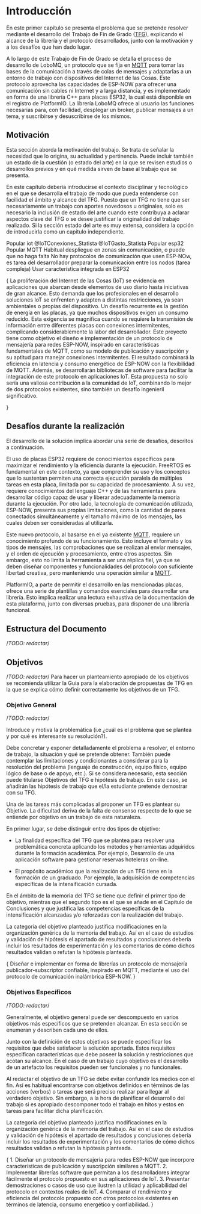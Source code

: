# Introducción 

En este primer capítulo se presenta el problema que se pretende resolver mediante el desarrollo del Trabajo de Fin de Grado ([TFG](#TFG)), explicando el alcance de la librería y el protocolo desarrollados, junto con la motivación y a los desafíos que han dado lugar.

A lo largo de este Trabajo de Fin de Grado se detalla el proceso de desarrollo de LoboMQ, un protocolo que se fija en [MQTT](#MQTT) para tomar las bases de la comunicación a través de colas de mensajes y adaptarlas a un entorno de trabajo con dispositivos del Internet de las Cosas. Este protocolo aprovecha las capacidades de ESP-NOW para ofrecer una comunicación sin cables ni Internet y a larga distancia, y es implementado en forma de una librería C++ para placas ESP32, la cual está disponible en el registro de PlatformIO. La librería LoboMQ ofrece al usuario las funciones necesarias para, con facilidad, desplegar un broker, publicar mensajes a un tema, y suscribirse y desuscribirse de los mismos.

## Motivación

Esta sección aborda la motivación del trabajo. Se trata de señalar la necesidad que lo origina, su actualidad y pertinencia. Puede incluir también un estado de la cuestión (o estado del arte) en la que se revisen estudios o desarrollos previos y en qué medida sirven de base al trabajo que se presenta.

En este capítulo debería introducirse el contexto disciplinar y tecnológico en el que se desarrolla el trabajo de modo que pueda entenderse con facilidad el ámbito y alcance del TFG. Puesto que un TFG no tiene que ser necesariamente un trabajo con aportes novedosos u originales, solo es necesario la inclusión de estado del arte cuando este contribuya a aclarar aspectos clave del TFG o se desee justificar la originalidad del trabajo realizado. Si la sección estado del arte es muy extensa, considera la opción de introducirla como un capítulo independiente.



Popular iot @IoTConexiones_Statista @IoTGasto_Statista
Popular esp32
Popular MQTT
Habitual despliegue en zonas sin comunicación, o puede que no haga falta
No hay protocolos de comunicación que usen ESP-NOw, es tarea del desarrollador preparar la comunicacion entre los nodos (tarea compleja)
Usar característica integrada en ESP32



{
	La proliferación del Internet de las Cosas (IoT) se evidencia en aplicaciones que abarcan desde elementos de uso diario hasta iniciativas de gran alcance. Esto demanda que los profesionales en el desarrollo soluciones IoT se enfrenten y adapten a distintas restricciones, ya sean ambientales o propias del dispositivo. Un desafío recurrente es la gestión de energía en las placas, ya que muchos dispositivos exigen un consumo reducido. Esta exigencia se magnifica cuando se requiere la transmisión de información entre diferentes placas con conexiones intermitentes, complicando considerablemente la labor del desarrollador.
Este proyecto tiene como objetivo el diseño e implementación de un protocolo de mensajería para redes ESP-NOW, inspirado en características fundamentales de MQTT, como su modelo de publicación y suscripción y su aptitud para manejar conexiones intermitentes. El resultado combinará la eficiencia en latencia y consumo energético de ESP-NOW con la flexibilidad de MQTT. Además, se desarrollarán bibliotecas de software para facilitar la integración de este protocolo en aplicaciones IoT. Esta propuesta no solo sería una valiosa contribución a la comunidad de IoT, combinando lo mejor de dos protocolos existentes, sino también un desafío ingenieril significativo.

}

## Desafíos durante la realización

El desarrollo de la solución implica abordar una serie de desafíos, descritos a continuación.

El uso de placas ESP32 requiere de conocimientos específicos para maximizar el rendimiento y la eficiencia durante la ejecución. FreeRTOS es fundamental en este contexto, ya que comprender su uso y los conceptos que lo sustentan permiten una correcta ejecución paralela de múltiples tareas en esta placa, limitada por su capacidad de procesamiento. A su vez, requiere conocimientos del lenguaje C++ y de las herramientas para desarrollar código capaz de usar y liberar adecuadamente la memoria durante la ejecución. Por otro lado, la tecnología de comunicación utilizada, ESP-NOW, presenta sus propias limitaciones, como la cantidad de pares conectados simultáneamente y el tamaño máximo de los mensajes, las cuales deben ser consideradas al utilizarla.

Este nuevo protocolo, al basarse en el ya existente [MQTT](#MQTT), requiere un conocimiento profundo de su funcionamiento. Esto incluye el formato y los tipos de mensajes, las comprobaciones que se realizan al enviar mensajes, y el orden de ejecución y procesamiento, entre otros aspectos. Sin embargo, esto no limita la herramienta a ser una réplica fiel, ya que se deben diseñar componentes y funcionalidades del protocolo con suficiente libertad creativa, pero manteniendo una operación similar a [MQTT](#MQTT).

PlatformIO, a parte de permitir el desarrollo en las mencionadas placas, ofrece una serie de plantillas y comandos esenciales para desarrollar una librería. Esto implica realizar una lectura exhaustiva de la documentación de esta plataforma, junto con diversas pruebas, para disponer de una librería funcional.

## Estructura del Documento

/*TODO: redactar*/

## Objetivos

/*TODO: redactar*/
Para hacer un planteamiento apropiado de los objetivos se recomienda utilizar la Guía para la elaboración de propuestas de TFG en la que se explica cómo definir correctamente los objetivos de un TFG.

### Objetivo General

/*TODO: redactar*/

Introduce y motiva la problemática (i.e ¿cuál es el problema que se plantea y por qué es interesante su resolución?).

Debe concretar y exponer detalladamente el problema a resolver, el entorno de trabajo, la situación y qué se pretende obtener. También puede contemplar las limitaciones y condicionantes a considerar para la resolución del problema (lenguaje de construcción, equipo físico, equipo lógico de base o de apoyo, etc.). Si se considera necesario, esta sección puede titularse Objetivos del TFG e hipótesis de trabajo. En este caso, se añadirán las hipótesis de trabajo que el/la estudiante pretende demostrar con su TFG.

Una de las tareas más complicadas al proponer un TFG es plantear su Objetivo. La dificultad deriva de la falta de consenso respecto de lo que se entiende por objetivo en un trabajo de esta naturaleza.

En primer lugar, se debe distinguir entre dos tipos de objetivo:

- La finalidad específica del TFG que se plantea para resolver una problemática concreta aplicando los métodos y herramientas adquiridos durante la formación académica. Por ejemplo, Desarrollo de una aplicación software para gestionar reservas hoteleras on-line.

- El propósito académico que la realización de un TFG tiene en la formación de un graduado. Por ejemplo, la adquisición de competencias específicas de la intensificación cursada.

En el ámbito de la memoria del TFG se tiene que definir el primer tipo de objetivo, mientras que el segundo tipo es el que se añade en el Capítulo de Conclusiones y que justifica las competencias específicas de la intensificación alcanzadas y/o reforzadas con la realización del trabajo.

La categoría del objetivo planteado justifica modificaciones en la organización genérica de la memoria del trabajo. Así en el caso de estudios y validación de hipótesis el apartado de resultados y conclusiones debería incluir los resultados de experimentación y los comentarios de cómo dichos resultados validan o refutan la hipótesis planteada.

{
	Diseñar e implementar en forma de librerías un protocolo de mensajería publicador-subscriptor confiable, inspirado en MQTT, mediante el uso del protocolo de comunicación inalámbrica ESP-NOW.
}

### Objetivos Específicos

/*TODO: redactar*/

Generalmente, el objetivo general puede ser descompuesto en varios objetivos más específicos que se pretenden alcanzar. En esta sección se enumeran y describen cada uno de ellos.

Junto con la definición de estos objetivos se puede especificar los requisitos que debe satisfacer la solución aportada. Estos requisitos especifican características que debe poseer la solución y restricciones que acotan su alcance. En el caso de un trabajo cuyo objetivo es el desarrollo de un artefacto los requisitos pueden ser funcionales y no funcionales.

Al redactar el objetivo de un TFG se debe evitar confundir los medios con el fin. Así es habitual encontrarse con objetivos definidos en términos de las acciones (verbos) o tareas que será preciso realizar para llegar al verdadero objetivo. Sin embargo, a la hora de planificar el desarrollo del trabajo si es apropiado descomponer todo el trabajo en hitos y estos en tareas para facilitar dicha planificación.

La categoría del objetivo planteado justifica modificaciones en la organización genérica de la memoria del trabajo. Así en el caso de estudios y validación de hipótesis el apartado de resultados y conclusiones debería incluir los resultados de experimentación y los comentarios de cómo dichos resultados validan o refutan la hipótesis planteada.

{
	1.	Diseñar un protocolo de mensajería para redes ESP-NOW que incorpore características de publicación y suscripción similares a MQTT.
2.	Implementar librerías software que permitan a los desarrolladores integrar fácilmente el protocolo propuesto en sus aplicaciones de IoT.
3.	Presentar demostraciones o casos de uso que ilustren la utilidad y aplicabilidad del protocolo en contextos reales de IoT.
4.	Comparar el rendimiento y eficiencia del protocolo propuesto con otros protocolos existentes en términos de latencia, consumo energético y confiabilidad.
}
